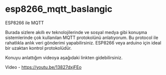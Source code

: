 # esp8266_mqtt_baslangic
ESP8266 ile MQTT 


Burada sizlere akıllı ev teknolojilerinde ve sosyal medya gibi konuşma sistemlerinde çok kullanılan MQTT protokolünü anlatıyorum. Bu protocol ile rahatlıkla anlık veri gönderimi yapabilirsiniz. ESP8266 veya arduino için ideal bir uzaktan kontrol protokolüdür.

Konuyu anlattığım videoya aşağıdaki linkten gidebilirsiniz.

Video - https://youtu.be/13827dxjFEo
